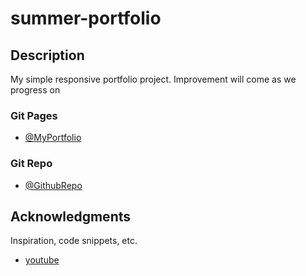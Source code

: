 # summer-portfolio

## Description

My simple responsive portfolio project. Improvement will come as we progress on

### Git Pages

* [@MyPortfolio](https://summerjay0401.github.io/summer-portfolio/index.html)

### Git Repo

* [@GithubRepo](https://github.com/Summerjay0401/summer-portfolio.git)

## Acknowledgments

Inspiration, code snippets, etc.
* [youtube](https://youtube.com)

